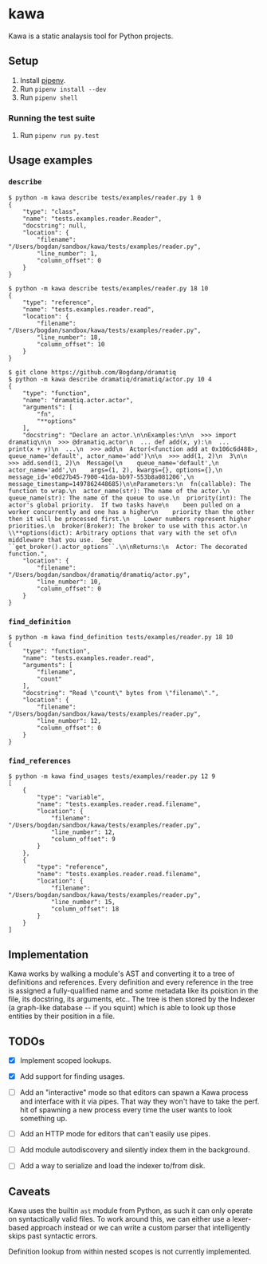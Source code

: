 # kawa

Kawa is a static analaysis tool for Python projects.

## Setup

1. Install [pipenv][pipenv].
1. Run `pipenv install --dev`
1. Run `pipenv shell`

### Running the test suite

1. Run `pipenv run py.test`


## Usage examples


### `describe`

```
$ python -m kawa describe tests/examples/reader.py 1 0
{
    "type": "class",
    "name": "tests.examples.reader.Reader",
    "docstring": null,
    "location": {
        "filename": "/Users/bogdan/sandbox/kawa/tests/examples/reader.py",
        "line_number": 1,
        "column_offset": 0
    }
}
```

```
$ python -m kawa describe tests/examples/reader.py 18 10
{
    "type": "reference",
    "name": "tests.examples.reader.read",
    "location": {
        "filename": "/Users/bogdan/sandbox/kawa/tests/examples/reader.py",
        "line_number": 18,
        "column_offset": 10
    }
}
```

```
$ git clone https://github.com/Bogdanp/dramatiq
$ python -m kawa describe dramatiq/dramatiq/actor.py 10 4
{
    "type": "function",
    "name": "dramatiq.actor.actor",
    "arguments": [
        "fn",
        "**options"
    ],
    "docstring": "Declare an actor.\n\nExamples:\n\n  >>> import dramatiq\n\n  >>> @dramatiq.actor\n  ... def add(x, y):\n  ...   print(x + y)\n  ...\n  >>> add\n  Actor(<function add at 0x106c6d488>, queue_name='default', actor_name='add')\n\n  >>> add(1, 2)\n  3\n\n  >>> add.send(1, 2)\n  Message(\n    queue_name='default',\n    actor_name='add',\n    args=(1, 2), kwargs={}, options={},\n    message_id='e0d27b45-7900-41da-bb97-553b8a081206',\n    message_timestamp=1497862448685)\n\nParameters:\n  fn(callable): The function to wrap.\n  actor_name(str): The name of the actor.\n  queue_name(str): The name of the queue to use.\n  priority(int): The actor's global priority.  If two tasks have\n    been pulled on a worker concurrently and one has a higher\n    priority than the other then it will be processed first.\n    Lower numbers represent higher priorities.\n  broker(Broker): The broker to use with this actor.\n  \\**options(dict): Arbitrary options that vary with the set of\n    middleware that you use.  See ``get_broker().actor_options``.\n\nReturns:\n  Actor: The decorated function.",
    "location": {
        "filename": "/Users/bogdan/sandbox/dramatiq/dramatiq/actor.py",
        "line_number": 10,
        "column_offset": 0
    }
}
```

### `find_definition`

```
$ python -m kawa find_definition tests/examples/reader.py 18 10
{
    "type": "function",
    "name": "tests.examples.reader.read",
    "arguments": [
        "filename",
        "count"
    ],
    "docstring": "Read \"count\" bytes from \"filename\".",
    "location": {
        "filename": "/Users/bogdan/sandbox/kawa/tests/examples/reader.py",
        "line_number": 12,
        "column_offset": 0
    }
}
```

### `find_references`

```
$ python -m kawa find_usages tests/examples/reader.py 12 9
[
    {
        "type": "variable",
        "name": "tests.examples.reader.read.filename",
        "location": {
            "filename": "/Users/bogdan/sandbox/kawa/tests/examples/reader.py",
            "line_number": 12,
            "column_offset": 9
        }
    },
    {
        "type": "reference",
        "name": "tests.examples.reader.read.filename",
        "location": {
            "filename": "/Users/bogdan/sandbox/kawa/tests/examples/reader.py",
            "line_number": 15,
            "column_offset": 18
        }
    }
]
```


## Implementation

Kawa works by walking a module's AST and converting it to a tree of
definitions and references.  Every definition and every reference in
the tree is assigned a fully-qualified name and some metadata like its
poisition in the file, its docstring, its arguments, etc..  The tree
is then stored by the Indexer (a graph-like database -- if you squint)
which is able to look up those entities by their position in a file.


## TODOs

* [x] Implement scoped lookups.
* [x] Add support for finding usages.
* [ ] Add an "interactive" mode so that editors can spawn a Kawa
  process and interface with it via pipes.  That way they won't have
  to take the perf. hit of spawning a new process every time the user
  wants to look something up.
* [ ] Add an HTTP mode for editors that can't easily use pipes.
* [ ] Add module autodiscovery and silently index them in the
  background.
* [ ] Add a way to serialize and load the indexer to/from disk.


## Caveats

Kawa uses the builtin `ast` module from Python, as such it can only
operate on syntactically valid files.  To work around this, we can
either use a lexer-based approach instead or we can write a custom
parser that intelligently skips past syntactic errors.

Definition lookup from within nested scopes is not currently
implemented.


[pipenv]: https://docs.pipenv.org/#install-pipenv-today
